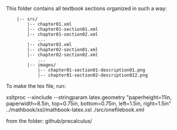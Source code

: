This folder contains all textbook sections organized in such a way:
```
    |-- src/
        |-- chapter01.xml
        |-- chapter01-section01.xml
        |-- chapter01-section02.xml
            ...
        |-- chapter02.xml
        |-- chapter02-section01.xml
        |-- chapter02-section02.xml
            ...
        |-- images/
            |-- chapter01-section01-description01.png
            |-- chapter01-section02-description022.png
```

To make the tex file, run:

xsltproc --xinclude --stringparam latex.geometry "paperheight=11in, paperwidth=8.5in, top=0.75in, bottom=0.75in, left=1.5in, right=1.5in" ../mathbook/xsl/mathbook-latex.xsl ./src/onefilebook.xml

from the folder:
github/precalculus/
